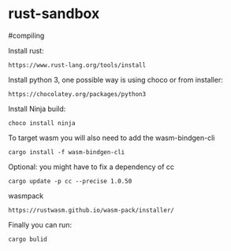 # rust-sandbox

#compiling

Install rust:
```
https://www.rust-lang.org/tools/install
```
Install python 3, one possible way is using choco or from installer:
```
https://chocolatey.org/packages/python3
```
Install Ninja build:
```
choco install ninja
```
To target wasm you will also need to add the wasm-bindgen-cli
```
cargo install -f wasm-bindgen-cli
```

Optional: you might have to fix a dependency of cc
```
cargo update -p cc --precise 1.0.50
```


wasmpack

```
https://rustwasm.github.io/wasm-pack/installer/
```

Finally you can run:
```
cargo bulid
```
